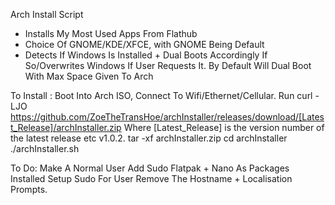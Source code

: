 Arch Install Script

- Installs My Most Used Apps From Flathub 
- Choice Of GNOME/KDE/XFCE, with GNOME Being Default
- Detects If Windows Is Installed + Dual Boots Accordingly If So/Overwrites Windows If User 	Requests It. By Default Will Dual Boot With Max Space Given To Arch 

To Install : 
Boot Into Arch ISO, Connect To Wifi/Ethernet/Cellular. 
Run 
curl -LJO https://github.com/ZoeTheTransHoe/archInstaller/releases/download/[Latest_Release]/archInstaller.zip
Where [Latest_Release] is the version number of the latest release etc v1.0.2.
tar -xf archInstaller.zip
cd archInstaller
./archInstaller.sh

To Do: 
Make A Normal User 
Add Sudo Flatpak + Nano As Packages Installed 
Setup Sudo For User
Remove The Hostname + Localisation Prompts. 

